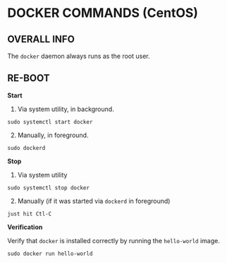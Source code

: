 
# DOCKER COMMANDS (CentOS)


## OVERALL INFO

The `docker` daemon always runs as the root user.


## RE-BOOT

**Start**

1. Via system utility, in background.
```
sudo systemctl start docker
```

2. Manually, in foreground.
```
sudo dockerd
```

**Stop**

1. Via system utility
```
sudo systemctl stop docker
```

2. Manually (if it was started via `dockerd` in foreground)
```
just hit Ctl-C
```

**Verification**

Verify that `docker` is installed correctly by running the `hello-world` image.
```
sudo docker run hello-world
```





















